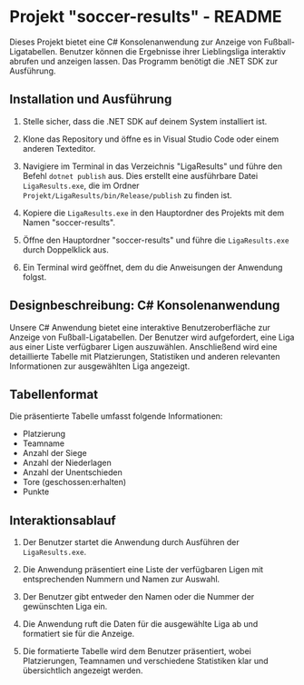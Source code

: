 # Projekt "soccer-results" - README

Dieses Projekt bietet eine C# Konsolenanwendung zur Anzeige von Fußball-Ligatabellen. Benutzer können die Ergebnisse ihrer Lieblingsliga interaktiv abrufen und anzeigen lassen. Das Programm benötigt die .NET SDK zur Ausführung.

## Installation und Ausführung

1. Stelle sicher, dass die .NET SDK auf deinem System installiert ist.

2. Klone das Repository und öffne es in Visual Studio Code oder einem anderen Texteditor.

3. Navigiere im Terminal in das Verzeichnis "LigaResults" und führe den Befehl `dotnet publish` aus. Dies erstellt eine ausführbare Datei `LigaResults.exe`, die im Ordner `Projekt/LigaResults/bin/Release/publish` zu finden ist.

4. Kopiere die `LigaResults.exe` in den Hauptordner des Projekts mit dem Namen "soccer-results".

5. Öffne den Hauptordner "soccer-results" und führe die `LigaResults.exe` durch Doppelklick aus.

6. Ein Terminal wird geöffnet, dem du die Anweisungen der Anwendung folgst.

## Designbeschreibung: C# Konsolenanwendung

Unsere C# Anwendung bietet eine interaktive Benutzeroberfläche zur Anzeige von Fußball-Ligatabellen. Der Benutzer wird aufgefordert, eine Liga aus einer Liste verfügbarer Ligen auszuwählen. Anschließend wird eine detaillierte Tabelle mit Platzierungen, Statistiken und anderen relevanten Informationen zur ausgewählten Liga angezeigt.

## Tabellenformat

Die präsentierte Tabelle umfasst folgende Informationen:

- Platzierung
- Teamname
- Anzahl der Siege
- Anzahl der Niederlagen
- Anzahl der Unentschieden
- Tore (geschossen:erhalten)
- Punkte

## Interaktionsablauf

1. Der Benutzer startet die Anwendung durch Ausführen der `LigaResults.exe`.

2. Die Anwendung präsentiert eine Liste der verfügbaren Ligen mit entsprechenden Nummern und Namen zur Auswahl.

3. Der Benutzer gibt entweder den Namen oder die Nummer der gewünschten Liga ein.

4. Die Anwendung ruft die Daten für die ausgewählte Liga ab und formatiert sie für die Anzeige.

5. Die formatierte Tabelle wird dem Benutzer präsentiert, wobei Platzierungen, Teamnamen und verschiedene Statistiken klar und übersichtlich angezeigt werden.
